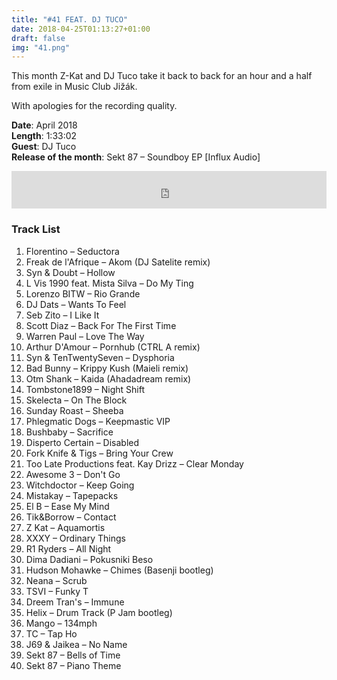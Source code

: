 ```yaml
---
title: "#41 FEAT. DJ TUCO"
date: 2018-04-25T01:13:27+01:00
draft: false
img: "41.png"
---
```


This month Z-Kat and DJ Tuco take it back to back for an hour and a half from exile in Music Club Jižák.

With apologies for the recording quality.

**Date**: April 2018  
**Length**: 1:33:02  
**Guest**: DJ Tuco  
**Release of the month**: Sekt 87 – Soundboy EP [Influx Audio]

<div>
<iframe width="100%" height="60" src="https://www.mixcloud.com/widget/iframe/?hide_cover=1&mini=1&feed=%2Fzkat%2Fmasquerave-podcast-41-feat-dj-tuco%2F" frameborder="0" ></iframe>
</div>

### Track List

1. Florentino – Seductora
2. Freak de l'Afrique – Akom (DJ Satelite remix)
3. Syn & Doubt – Hollow
4. L Vis 1990 feat. Mista Silva – Do My Ting
5. Lorenzo BITW – Rio Grande
6. DJ Dats – Wants To Feel
7. Seb Zito – I Like It
8. Scott Diaz – Back For The First Time
9. Warren Paul – Love The Way
10. Arthur D'Amour – Pornhub (CTRL A remix)
11. Syn & TenTwentySeven – Dysphoria
12. Bad Bunny – Krippy Kush (Maieli remix)
13. Otm Shank – Kaida (Ahadadream remix)
14. Tombstone1899 – Night Shift
15. Skelecta – On The Block
16. Sunday Roast – Sheeba
17. Phlegmatic Dogs – Keepmastic VIP
18. Bushbaby – Sacrifice
19. Disperto Certain – Disabled
20. Fork Knife & Tigs – Bring Your Crew
21. Too Late Productions feat. Kay Drizz – Clear Monday
22. Awesome 3 – Don't Go
23. Witchdoctor – Keep Going
24. Mistakay – Tapepacks
25. El B – Ease My Mind
26. Tik&Borrow – Contact
27. Z Kat – Aquamortis
28. XXXY – Ordinary Things
29. R1 Ryders – All Night
30. Dima Dadiani – Pokusniki Beso
31. Hudson Mohawke – Chimes (Basenji bootleg)
32. Neana – Scrub
33. TSVI – Funky T
34. Dreem Tran's – Immune
35. Helix – Drum Track (P Jam bootleg)
36. Mango – 134mph
37. TC – Tap Ho
38. J69 & Jaikea – No Name
39. Sekt 87 – Bells of Time
40. Sekt 87 – Piano Theme
